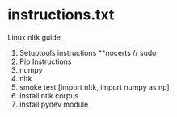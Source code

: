 # instructions.txt
Linux nltk guide

1. Setuptools instructions **nocerts // sudo
2. Pip Instructions
3. numpy
4. nltk
5. smoke test [import nltk, import numpy as np]
6. install ntlk corpus
7. install pydev module
